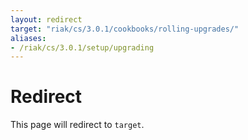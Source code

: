 ```yaml
---
layout: redirect
target: "riak/cs/3.0.1/cookbooks/rolling-upgrades/"
aliases:
- /riak/cs/3.0.1/setup/upgrading
---
```


# Redirect

This page will redirect to `target`.
